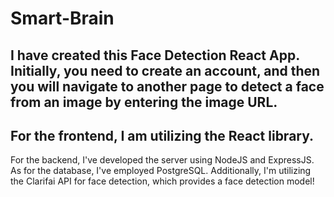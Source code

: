 # Smart-Brain
## I have created this Face Detection React App. Initially, you need to create an account, and then you will navigate to another page to detect a face from an image by entering the image URL. 
## For the frontend, I am utilizing the React library. 
For the backend, I've developed the server using NodeJS and ExpressJS. 
As for the database, I've employed PostgreSQL. 
Additionally, I'm utilizing the Clarifai API for face detection, which provides a face detection model!

